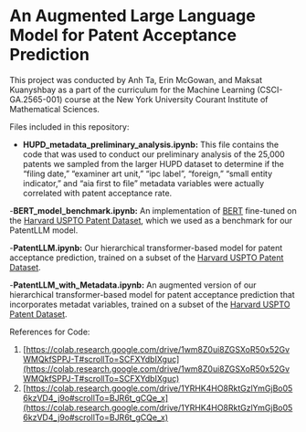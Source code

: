 # An Augmented Large Language Model for Patent Acceptance Prediction

This project was conducted by Anh Ta, Erin McGowan, and Maksat Kuanyshbay as a part of the curriculum for the Machine Learning (CSCI-GA.2565-001) course at the New York University Courant Institute of Mathematical Sciences.

Files included in this repository:

- **HUPD_metadata_preliminary_analysis.ipynb:** This file contains the code that was used to conduct our preliminary analysis of the 25,000 patents we sampled from the larger HUPD dataset to determine if the “filing date,” “examiner art unit,” “ipc label”, “foreign,” “small entity indicator,” and “aia first to file” metadata variables were actually correlated with patent acceptance rate.

-**BERT_model_benchmark.ipynb:** An implementation of [BERT](https://doi.org/10.48550/arxiv.1810.04805) fine-tuned on the [Harvard USPTO Patent Dataset](https://doi.org/10.48550/arxiv.2207.04043), which we used as a benchmark for our PatentLLM model. 

-**PatentLLM.ipynb:** Our hierarchical transformer-based model for patent acceptance prediction, trained on a subset of the [Harvard USPTO Patent Dataset](https://doi.org/10.48550/arxiv.2207.04043). 

-**PatentLLM_with_Metadata.ipynb:** An augmented version of our hierarchical transformer-based model for patent acceptance prediction that incorporates metadat variables, trained on a subset of the [Harvard USPTO Patent Dataset](https://doi.org/10.48550/arxiv.2207.04043). 

References for Code:
1. [https://colab.research.google.com/drive/1wm8Z0ui8ZGSXoR50x52GvWMQkfSPPJ-T#scrollTo=SCFXYdbIXguc](https://colab.research.google.com/drive/1wm8Z0ui8ZGSXoR50x52GvWMQkfSPPJ-T#scrollTo=SCFXYdbIXguc)
2. [https://colab.research.google.com/drive/1YRHK4HO8RktGzlYmGjBo056kzVD4_j9o#scrollTo=BJR6t_gCQe_x](https://colab.research.google.com/drive/1YRHK4HO8RktGzlYmGjBo056kzVD4_j9o#scrollTo=BJR6t_gCQe_x)
